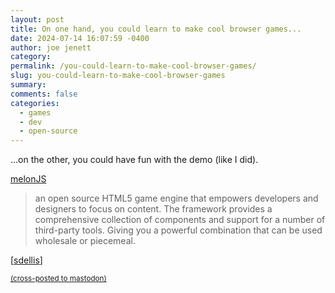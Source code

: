 ```yaml
---
layout: post
title: On one hand, you could learn to make cool browser games...
date: 2024-07-14 16:07:59 -0400
author: joe jenett
category: 
permalink: /you-could-learn-to-make-cool-browser-games/
slug: you-could-learn-to-make-cool-browser-games
summary: 
comments: false
categories:
  - games
  - dev
  - open-source
---
```

...on the other, you could have fun with the demo (like I did).

<a title="melonJS" href="https://melonjs.org/">melonJS</a>
<blockquote>
<p>
an open source HTML5 game engine that empowers developers and designers to focus on content. The framework provides a comprehensive collection of components and support for a number of third-party tools. Giving you a powerful combination that can be used wholesale or piecemeal. 
</p>
</blockquote>
[<a href="https://pinboard.in/u:sdellis">sdellis</a>]

<a href="https://brid.gy/publish/mastodon"><small>(cross-posted to mastodon)</small></a>